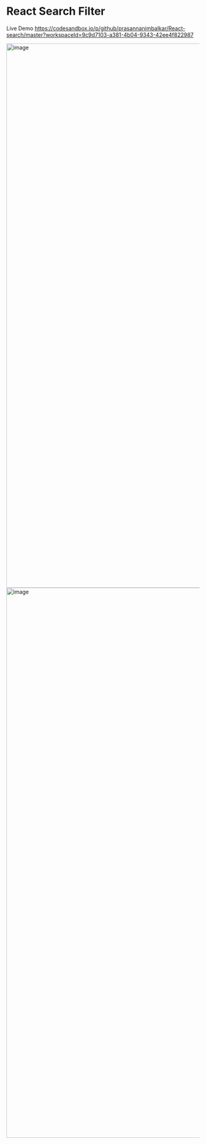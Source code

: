 # React Search Filter

Live Demo
https://codesandbox.io/p/github/prasannanimbalkar/React-search/master?workspaceId=9c9d7103-a381-4b04-9343-42ee4f822987


<img width="1419" alt="image" src="https://user-images.githubusercontent.com/30629172/191154237-4170f623-42a8-40b1-88ea-c661a536e6ad.png">
<br/>
<img width="1434" alt="image" src="https://user-images.githubusercontent.com/30629172/191154343-c0f7f47b-2022-4319-a423-3c46d96106cb.png">


